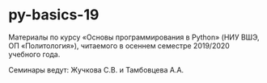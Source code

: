 # py-basics-19

Материалы по курсу «Основы программирования в Python» (НИУ ВШЭ, ОП «Политология»), читаемого в осеннем семестре 2019/2020 учебного года.

Семинары ведут: Жучкова С.В. и Тамбовцева А.А.
